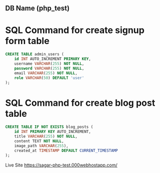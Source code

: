 ## DB Name (php_test)
# SQL Command for create signup form table
``` sql
CREATE TABLE admin_users (
    id INT AUTO_INCREMENT PRIMARY KEY,
    username VARCHAR(255) NOT NULL,
    password VARCHAR(255) NOT NULL,
    email VARCHAR(255) NOT NULL,
    role VARCHAR(50) DEFAULT 'user'
);
```

# SQL Command for create blog post table
``` sql
CREATE TABLE IF NOT EXISTS blog_posts (
    id INT PRIMARY KEY AUTO_INCREMENT,
    title VARCHAR(255) NOT NULL,
    content TEXT NOT NULL,
    image_path VARCHAR(255),
    created_at TIMESTAMP DEFAULT CURRENT_TIMESTAMP
);
```
Live Site
https://sagar-php-test.000webhostapp.com/
